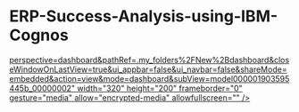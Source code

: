 # ERP-Success-Analysis-using-IBM-Cognos

[perspective=dashboard&amp;pathRef=.my_folders%2FNew%2Bdashboard&amp;closeWindowOnLastView=true&amp;ui_appbar=false&amp;ui_navbar=false&amp;shareMode=embedded&amp;action=view&amp;mode=dashboard&amp;subView=model000001903595445b_00000002" width="320" height="200" frameborder="0" gesture="media" allow="encrypted-media" allowfullscreen="" />](https://sa1.ca.analytics.ibm.com/bi/?perspective=dashboard&pathRef=.my_folders%2FERP%2Bdashboard&action=view&mode=dashboard&subView=model000001903595445b_00000002)
